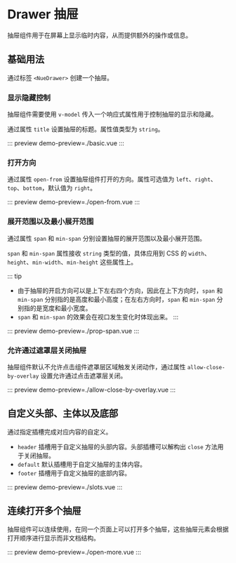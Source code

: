 # Drawer 抽屉

抽屉组件用于在屏幕上显示临时内容，从而提供额外的操作或信息。

## 基础用法

通过标签 `<NueDrawer>` 创建一个抽屉。

### 显示隐藏控制

抽屉组件需要使用 `v-model` 传入一个响应式属性用于控制抽屉的显示和隐藏。

通过属性 `title` 设置抽屉的标题。属性值类型为 `string`。

::: preview
demo-preview=./basic.vue
:::

### 打开方向

通过属性 `open-from` 设置抽屉组件打开的方向。属性可选值为 `left`、`right`、`top`、`bottom`，默认值为
`right`。

::: preview
demo-preview=./open-from.vue
:::

### 展开范围以及最小展开范围

通过属性 `span` 和 `min-span` 分别设置抽屉的展开范围以及最小展开范围。

`span` 和 `min-span` 属性接收 `string` 类型的值，具体应用到 CSS 的 `width`、`height`、`min-width`、`min-height` 这些属性上。

::: tip

- 由于抽屉的开启方向可以是上下左右四个方向，因此在上下方向时，`span` 和 `min-span`
  分别指的是高度和最小高度；在左右方向时，`span` 和 `min-span` 分别指的是宽度和最小宽度。
- `span` 和 `min-span` 的效果会在视口发生变化时体现出来。
:::

::: preview
demo-preview=./prop-span.vue
:::

### 允许通过遮罩层关闭抽屉

抽屉组件默认不允许点击组件遮罩层区域触发关闭动作，通过属性 `allow-close-by-overlay` 设置允许通过点击遮罩层关闭。

::: preview
demo-preview=./allow-close-by-overlay.vue
:::

## 自定义头部、主体以及底部

通过指定插槽完成对应内容的自定义。

- `header` 插槽用于自定义抽屉的头部内容。头部插槽可以解构出 `close` 方法用于关闭抽屉。
- `default` 默认插槽用于自定义抽屉的主体内容。
- `footer` 插槽用于自定义抽屉的底部内容。

::: preview
demo-preview=./slots.vue
:::

## 连续打开多个抽屉

抽屉组件可以连续使用，在同一个页面上可以打开多个抽屉，这些抽屉元素会根据打开顺序进行显示而非文档结构。

::: preview
demo-preview=./open-more.vue
:::

